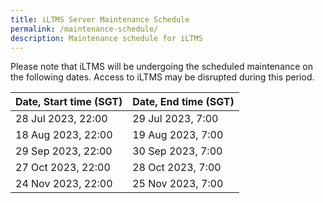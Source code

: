 ```yaml
---
title: iLTMS Server Maintenance Schedule
permalink: /maintenance-schedule/
description: Maintenance schedule for iLTMS
---
```

Please note that iLTMS will be undergoing the scheduled maintenance on the following dates. Access to iLTMS may be disrupted during this period. 



|Date, Start time (SGT)	|Date, End time (SGT)| 
| -------- | -------- |
| 28 Jul 2023, 22:00	| 29 Jul 2023, 7:00 |
| 18 Aug 2023, 22:00 |	19 Aug 2023, 7:00 |
| 29 Sep 2023, 22:00	| 30 Sep 2023, 7:00 |
| 27 Oct 2023, 22:00 |	28 Oct 2023, 7:00 |
| 24 Nov 2023, 22:00 |	25 Nov 2023, 7:00 |